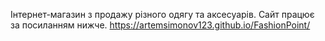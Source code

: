 Інтернет-магазин з продажу різного одягу та аксесуарів.
Сайт працює за посиланням нижче. https://artemsimonov123.github.io/FashionPoint/
